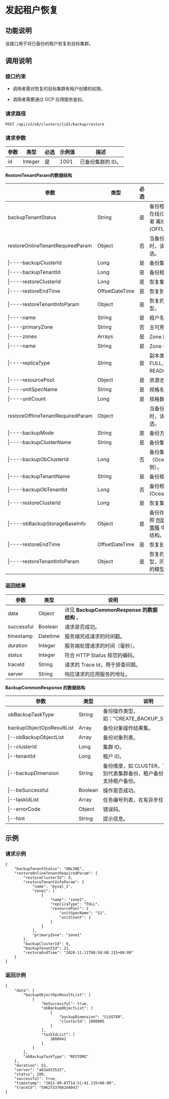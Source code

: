 发起租户恢复
===========================

功能说明
-------------------------

该接口用于将已备份的租户恢复到目标集群。

调用说明
-------------------------

### 接口约束

* 调用者需对恢复的目标集群有租户创建的权限。

* 调用者需要通过 OCP 应用服务鉴权。

### 请求路径

`POST /api/v2/ob/clusters/{id}/backup/restore`

### 请求参数

| 参数 |   类型    | 必选 | 示例值  |     描述     |
|----|---------|----|------|------------|
| id | Integer | 是  | 1001 | 已备份集群的 ID。 |

**RestoreTenantParam的数据结构**

|                 参数                 |       类型       | 必选 |                                      说明                                      |
|------------------------------------|----------------|----|------------------------------------------------------------------------------|
| backupTenantStatus | String         | 是  | 备份租户的状态，在线(ONLINE) 或者 离线(OFFLINE)。                           |
| restoreOnlineTenantRequiredParam   | Object         | 否  | 当备份租户是在线时，该参数为必选。                                                            |
| \|----backupClusterId              | Long           | 是  | 备份集群 ID。                                                                     |
| \|----backupTenantId               | Long           | 是  | 备份租户 ID。                                                                     |
| \|----restoreClusterId             | Long           | 是  | 恢复集群 ID。                                                                     |
| \|----restoreEndTime               | OffsetDateTime | 是  | 恢复到某个时刻。                                                                     |
| \|----restoreTenantInfoParam       | Object         | 是  | 恢复的目标租户模型。                                                                   |
| \|----name                         | String         | 是  | 租户名。                                                                         |
| \|----primaryZone                  | String         | 否  | 主可用区。                                                                        |
| \|----zones                        | Arrays         | 是  | Zone 配置。                                                                     |
| \|----name                         | String         | 是  | Zone 名。                                                                      |
| \|----replicaType                  | String         | 是  | 副本类型，包括FULL,LOGONLY、READONLY。                                                |
| \|----resourcePool                 | Object         | 是  | 资源池配置。                                                                       |
| \|----unitSpecName | String         | 是  | 规格名。                                                                         |
| \|----unitCount                    | Long           | 是  | 规格数目。                                                                        |
| restoreOfflineTenantRequiredParam  | Object         |    | 当备份租户是离线时，该参数为必选。                                                            |
| \|----backupMode                   | String         | 是  | 备份方式。                                                                        |
| \|----backupClusterName            | String         | 是  | 备份集群名。                                                                       |
| \|----backupObClusterId            | Long           | 否  | 备份集群 ID（OceanBase 侧）。                                                               |
| \|----backupTenantName             | String         | 是  | 备份租户名。                                                                       |
| \|----backupObTenantId             | Long           | 否  | 备份租户 ID (OceanBase 侧)。                                                              |
| \|----restoreClusterId             | Long           | 是  | 恢复集群 ID。                                                                     |
| \|----obBackupStorageBaseInfo      | Object         | 是  | 备份存储信息，参照 [创建集群的备份策略](../1600.backup-and-restoration-3/200.create-a-backup-policy-for-the-cluster-1.md) 中的具体数据结构。 |
| \|----restoreEndTime               | OffsetDateTime | 是  | 恢复到某个时刻。                                                                     |
| \|----restoreTenantInfoParam       | Object         | 是  | 恢复的目标租户模型，同在线恢复中的模型。                                                         |

### 返回结果

|     参数     |    类型    |                 说明                  |
|------------|----------|-------------------------------------|
| data       | Object   | 详见 **BackupCommonResponse 的数据结构** 。 |
| successful | Boolean  | 请求是否成功。                             |
| timestamp  | Datetime | 服务端完成请求的时间戳。                        |
| duration   | Integer  | 服务端处理请求的时间（毫秒）。                     |
| status     | Integer  | 符合 HTTP Status 规范的编码。               |
| traceId    | String   | 请求的 Trace Id，用于排查问题。                |
| server     | String   | 响应请求的应用服务的地址。                       |

**BackupCommonResponse 的数据结构**

|            参数             |   类型    |                       说明                        |
|---------------------------|---------|-------------------------------------------------|
| obBackupTaskType          | String  | 备份操作类型，如："CREATE_BACKUP_STRATEGY"。              |
| backupObjectOpsResultList | Array   | 备份对象操作结果集。                                      |
| \|--obBackupObjectList    | Array   | 备份对象列表。                                         |
| \|--clusterId             | Long    | 集群 ID。                                          |
| \|--tenantId              | Long    | 租户 ID。                                          |
| \|--backupDimension       | String  | 备份维度，如 CLUSTER，TENANT 分别代表集群备份，租户备份。目前暂不支持租户备份。 |
| \|--beSuccessful          | Boolean | 操作是否成功。                                         |
| \|--taskIdList            | Array   | 任务编号列表，在有异步任务下返回。                               |
| \|--errorCode             | Object  | 错误码。                                            |
| \|--hint                  | String  | 提示信息。                                           |

示例
-----------------------

### 请求示例

```unknow
{
    "backupTenantStatus": "ONLINE",
    "restoreOnlineTenantRequiredParam": {
        "restoreClusterId": 9,
        "restoreTenantInfoParam": {
            "name": "mysql_1",
            "zones": [
                {
                    "name": "zone1",
                    "replicaType": "FULL",
                    "resourcePool": {
                        "unitSpecName": "S1",
                        "unitCount": 1
                    }
                }
            ],
            "primaryZone": "zone1"
        },
        "backupClusterId": 9,
        "backupTenantId": 21,
        "restoreEndTime": "2020-11-11T00:50:00.215+08:00"
    }
}
```

### 返回示例

```unknow
{
    "data": {
        "backupObjectOpsResultList": [
            {
                "beSuccessful": true,
                "obBackupObjectList": [
                    {
                        "backupDimension": "CLUSTER",
                        "clusterId": 1000005
                    }
                ],
                "taskIdList": [
                    3000041
                ]
            }
        ],
        "obBackupTaskType": "RESTORE"
    },
    "duration": 51,
    "server": "a83ad33525",
    "status": 200,
    "successful": true,
    "timestamp": "2021-09-07T14:51:41.135+08:00",
    "traceId": "5962f337662d4043"
}
```
